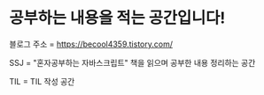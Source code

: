 # 공부하는 내용을 적는 공간입니다!

블로그 주소 = https://becool4359.tistory.com/

SSJ = "혼자공부하는 자바스크립트" 책을 읽으며 공부한 내용 정리하는 공간

TIL = TIL 작성 공간
